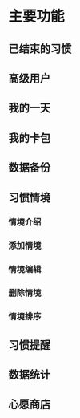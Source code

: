 # 主要功能

## 已结束的习惯

## 高级用户

## 我的一天

## 我的卡包

## 数据备份

## 习惯情境

### 情境介绍

### 添加情境

### 情境编辑

### 删除情境

### 情境排序

## 习惯提醒

## 数据统计

## 心愿商店